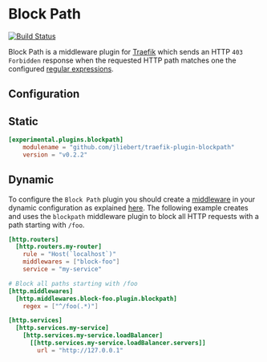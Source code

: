 # Block Path

[![Build Status](https://github.com/traefik/plugin-blockpath/workflows/Main/badge.svg?branch=master)](https://github.com/traefik/plugin-blockpath/actions)

Block Path is a middleware plugin for [Traefik](https://github.com/traefik/traefik) which sends an HTTP `403 Forbidden` 
response when the requested HTTP path matches one the configured [regular expressions](https://github.com/google/re2/wiki/Syntax).

## Configuration

## Static

```toml
[experimental.plugins.blockpath]
    modulename = "github.com/jliebert/traefik-plugin-blockpath"
    version = "v0.2.2"
```

## Dynamic

To configure the `Block Path` plugin you should create a [middleware](https://docs.traefik.io/middlewares/overview/) in 
your dynamic configuration as explained [here](https://docs.traefik.io/middlewares/overview/). The following example creates
and uses the `blockpath` middleware plugin to block all HTTP requests with a path starting with `/foo`. 

```toml
[http.routers]
  [http.routers.my-router]
    rule = "Host(`localhost`)"
    middlewares = ["block-foo"]
    service = "my-service"

# Block all paths starting with /foo
[http.middlewares]
  [http.middlewares.block-foo.plugin.blockpath]
    regex = ["^/foo(.*)"]

[http.services]
  [http.services.my-service]
    [http.services.my-service.loadBalancer]
      [[http.services.my-service.loadBalancer.servers]]
        url = "http://127.0.0.1"
```
